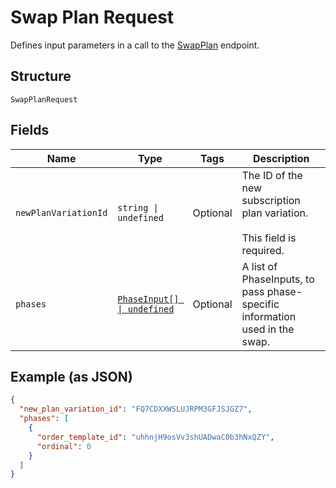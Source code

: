 
# Swap Plan Request

Defines input parameters in a call to the
[SwapPlan](../../doc/api/subscriptions.md#swap-plan) endpoint.

## Structure

`SwapPlanRequest`

## Fields

| Name | Type | Tags | Description |
|  --- | --- | --- | --- |
| `newPlanVariationId` | `string \| undefined` | Optional | The ID of the new subscription plan variation.<br><br>This field is required. |
| `phases` | [`PhaseInput[] \| undefined`](../../doc/models/phase-input.md) | Optional | A list of PhaseInputs, to pass phase-specific information used in the swap. |

## Example (as JSON)

```json
{
  "new_plan_variation_id": "FQ7CDXXWSLUJRPM3GFJSJGZ7",
  "phases": [
    {
      "order_template_id": "uhhnjH9osVv3shUADwaC0b3hNxQZY",
      "ordinal": 0
    }
  ]
}
```

